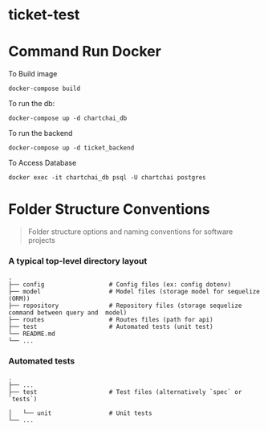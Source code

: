 # ticket-test

# Command Run Docker

To Build image

```
docker-compose build
```

To run the db:

```
docker-compose up -d chartchai_db
```

To run the backend

```
docker-compose up -d ticket_backend
```

To Access Database

```
docker exec -it chartchai_db psql -U chartchai postgres

```

# Folder Structure Conventions

> Folder structure options and naming conventions for software projects

### A typical top-level directory layout

    .
    ├── config                  # Config files (ex: config dotenv)
    ├── model                   # Model files (storage model for sequelize (ORM))
    ├── repository              # Repository files (storage sequelize command between query and  model)
    ├── routes                  # Routes files (path for api)
    ├── test                    # Automated tests (unit test)
    └── README.md
    └── ...

### Automated tests

    .
    ├── ...
    ├── test                    # Test files (alternatively `spec` or `tests`)

    │   └── unit                # Unit tests
    └── ...
